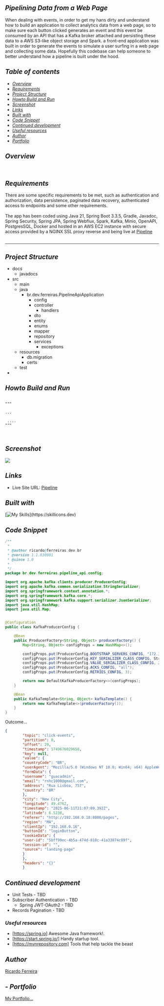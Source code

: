 ## _Pipelining Data from a Web Page_ <br />
When dealing with events, in order to get my hans dirty and understand how to build an application to collect analytics 
data from a web page, so to make sure each button clicked generates an event and this event be consumed by an API that 
has a Kafka broker attached and persisting these data to a AWS S3-like object storage and Spark. a front-end application
was built in order to generate the events to simulate a user surfing in a web page and collecting some data. Hopefully this
codebase can help someone to better understand how a pipeline is built under the hood.

## _Table of contents_

- [_Overview_](#overview)
- [_Requirements_](#requirements)
- [_Project Structure_](#requirements)
- [_Howto Build and Run_](#requirements)
- [_Screenshot_](#screenshot)
- [_Links_](...)
- [_Built with_](#built-with)
- [_Code Snippet_](#requirements)
- [_Continued development_](#continued-development)
- [_Useful resources_](#useful-resources)
- [_Author_](#requirements)
- [_Portfolio_](#requirements)

## _Overview_

<br />

## _Requirements_
There are some specific requirements to be met, such as authentication and authorization, data persistence, 
paginated data recovery, authenticated access to endpoints and some other requirements.<br />
<br />
The app has been coded using Java 21, Spring Boot 3.3.5, Gradle, Javadoc, Spring Security, Spring JPA, Spring Webflux,
Spark, Kafka, Minio,  OpenAPI, PostgresSQL, Docker and hosted in an AWS EC2 instance with secure access provided
by a NGINX SSL proxy reverse and being live at <a href="https://pipeline.ferreiras.dev.br" target="_blank">Pipeline</a> <br />
<br />

<hr />

## _Project Structure_
- docs
   - javadocs
- src
    - main
    - java
        - br.dev.ferreiras.PipelineApiApplication
            - config
            - controller
              - handlers 
            - dto
            - entity
            - enums
            - mapper
            - repository
            - services
              - exceptions
    - resources
        - db.migration
        - certs
    - test
-

## _Howto Build and Run_

  ```

  """

  ...

   ....
  """
  


```

## _Screenshot_

[![](./webCalculator.png)]()

## _Links_

- Live Site URL: <a href="https://pipeine.ferreiras.dev.br" target="_blank">Pipeline</a>

## _Built with_

[![My Skills](https://skillicons.dev/icons?i=java,spring,postgresql,gradle,kafka,react,scala,docker,redhat,aws,idea,git,github,)](https://skillicons.dev)

## _Code Snippet_

```java
/**
 *
 * @author ricardo@ferreiras.dev.br
 * @version 1.1.030901
 * @since 1.0
 *
 */
package br.dev.ferreiras.pipeline_api.config;

import org.apache.kafka.clients.producer.ProducerConfig;
import org.apache.kafka.common.serialization.StringSerializer;
import org.springframework.context.annotation.*;
import org.springframework.kafka.core.*;
import org.springframework.kafka.support.serializer.JsonSerializer;
import java.util.HashMap;
import java.util.Map;


@Configuration
public class KafkaProducerConfig {

    @Bean
    public ProducerFactory<String, Object> producerFactory() {
        Map<String, Object> configProps = new HashMap<>();

        configProps.put(ProducerConfig.BOOTSTRAP_SERVERS_CONFIG, "172.31.40.1:9092");
        configProps.put(ProducerConfig.KEY_SERIALIZER_CLASS_CONFIG, StringSerializer.class);
        configProps.put(ProducerConfig.VALUE_SERIALIZER_CLASS_CONFIG, JsonSerializer.class);
        configProps.put(ProducerConfig.ACKS_CONFIG, "all");
        configProps.put(ProducerConfig.RETRIES_CONFIG, 3);

        return new DefaultKafkaProducerFactory<>(configProps);
    }

    @Bean
    public KafkaTemplate<String, Object> kafkaTemplate() {
        return new KafkaTemplate<>(producerFactory());
    }
}
 ``` 
Outcome...
``` json
{
        "topic": "click-events",
        "partition": 0,
        "offset": 29,
        "timestamp": 1749676029658,
        "key": null,
        "value": {
        "countryCode": "BR",
        "userAgent": "Mozilla/5.0 (Windows NT 10.0; Win64; x64) AppleWebKit/537.36 (KHTML, like Gecko) Chrome/137.0.0.0 Safari/537.36",
        "formData": {
        "username": "guacadmin",
        "email": "rnhc1000@gmail.com",
        "address": "Rua Lisboa, 757",
        "country": "BR"
        },
        "city": "New City",
        "longitude": 49.4762,
        "timestamp": "2025-06-11T21:07:09.392Z",
        "latitude": 6.5238,
        "referer": "http://192.168.0.18:8000/pages",
        "region": "MA",
        "clientIp": "192.168.0.16",
        "buttonId": "loginButton",
        "cookieData": {
        "user-id": "5bff99ec-4b5a-474d-818c-41a33874c89f",
        "session-id": "",
        "source": "landing-page"
        }
        },
        "headers": "{}"
        }
``` 

## _Continued development_

- Unit Tests - TBD
- Subscriber Authentication - TBD
    - Spring JWT-OAuth2 - TBD
- Records Pagination - TBD

### _Useful resources_

- [https://spring.io] Awesome Java framework!.
- [https://start.spring.io/]  Handy startup tool.
- [https://mvnrepository.com] Tools that help tackle the beast

## _Author_
<a href="mailto:ricardo@ferreiras.dev.br">Ricardo Ferreira</a>

## - _Portfolio_
<a href="https://www.ferreiras.dev.br" target="_blank">My Portfolio...</a>

